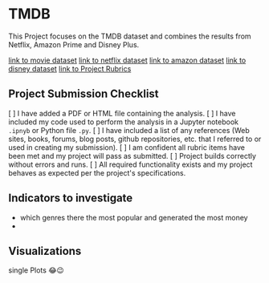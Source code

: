 # TMDB

This Project focuses on the TMDB dataset and combines the results from Netflix, Amazon Prime and Disney Plus.

[link to movie dataset](https://www.kaggle.com/datasets/tmdb/tmdb-movie-metadata)
[link to netflix dataset](https://www.kaggle.com/datasets/shivamb/netflix-shows)
[link to amazon dataset](https://www.kaggle.com/datasets/shivamb/amazon-prime-movies-and-tv-shows)
[link to disney dataset](https://www.kaggle.com/datasets/shivamb/disney-movies-and-tv-shows)
[link to Project Rubrics](https://review.udacity.com/#!/rubrics/3298/view)

## Project Submission Checklist
[ ] I have added a PDF or HTML file containing the analysis.
[ ] I have included my code used to perform the analysis in a Jupyter notebook `.ipnyb` or Python file `.py`.
[ ] I have included a list of any references (Web sites, books, forums, blog posts, github repositories, etc. that I referred to or used in creating my submission).
[ ] I am confident all rubric items have been met and my project will pass as submitted.
[ ] Project builds correctly without errors and runs.
[ ] All required functionality exists and my project behaves as expected per the project's specifications.


## Indicators to investigate
- which genres there the most popular and generated the most money
- 

## Visualizations
single Plots 😂😉
